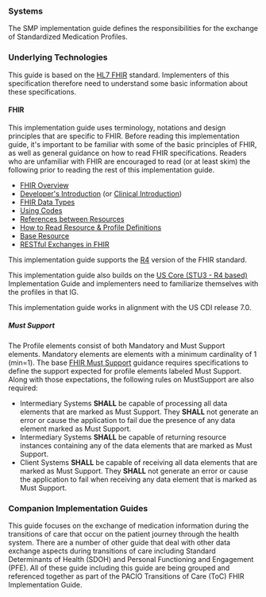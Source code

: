 
### Systems
The SMP implementation guide defines the responsibilities for the exchange of Standardized Medication Profiles.

### Underlying Technologies
This guide is based on the [HL7 FHIR]({{site.data.fhir.path}}index.html) standard.  Implementers of this specification therefore need to understand some basic information about these specifications.

#### FHIR
This implementation guide uses terminology, notations and design principles that are
specific to FHIR.  Before reading this implementation guide, it's important to be familiar with some of the basic principles of FHIR, as well as general guidance on how to read FHIR specifications.  Readers who are unfamiliar with FHIR are encouraged to read (or at least skim) the following prior to reading the rest of this implementation guide.

* [FHIR Overview]({{site.data.fhir.path}}overview.html)
* [Developer's Introduction]({{site.data.fhir.path}}overview-dev.html) (or [Clinical Introduction]({{site.data.fhir.path}}overview-clinical.html))
* [FHIR Data Types]({{site.data.fhir.path}}datatypes.html)
* [Using Codes]({{site.data.fhir.path}}terminologies.html)
* [References between Resources]({{site.data.fhir.path}}references.html)
* [How to Read Resource & Profile Definitions]({{site.data.fhir.path}}formats.html)
* [Base Resource]({{site.data.fhir.path}}resource.html)
* [RESTful Exchanges in FHIR]({{site.data.fhir.path}}http.html)

This implementation guide supports the [R4]({{site.data.fhir.path}}index.html) version of the FHIR standard.

This implementation guide also builds on the [US Core (STU3 - R4 based)]({{site.data.fhir.hl7_fhir_us_core}}) Implementation Guide and implementers need to familiarize themselves with the profiles in that IG.

This implementation guide works in alignment with the US CDI release 7.0.

##### Must Support
The Profile elements consist of both Mandatory and Must Support elements. Mandatory elements are elements with a minimum cardinality of 1 (min=1). The base [FHIR Must Support]({{site.data.fhir.path}}profiling.html#mustsupport) guidance requires specifications to define the support expected for profile elements labeled Must Support.  Along with those expectations, the following rules on MustSupport are also required:

* Intermediary Systems **SHALL** be capable of processing all data elements that are marked as Must Support.  They **SHALL** not generate an error or cause the application to fail due the presence of any data element marked as Must Support.
* Intermediary Systems **SHALL** be capable of returning resource instances containing any of the data elements that are marked as Must Support.
* Client Systems **SHALL** be capable of receiving all data elements that are marked as Must Support.  They **SHALL** not generate an error or cause the application to fail when receiving any data element that is marked as Must Support.

### Companion Implementation Guides

This guide focuses on the exchange of medication information during the transitions of care that occur on the patient journey through the health system. There are a number of other guide that deal with other data exchange aspects during transitions of care including Standard Determinants of Health (SDOH) and Personal Functioning and Engagement (PFE). All of these guide including this guide are being grouped and referenced together as part of the PACIO Transitions of Care (ToC) FHIR Implementation Guide.